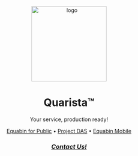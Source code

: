 <div align="center">
  <a><img src="https://github.com/user-attachments/assets/0eae75f2-3acf-4438-b131-a0313238172b" alt="logo" width="200"></a>
  
  # Quarista™
  
  Your service, production ready!
  
  [Equabin for Public](https://equabin.vercel.app/) •
  [Project DAS](https://das.vercel.app/) •
  [Equabin Mobile](https://dustbin-management-system.web.app/)
  
  ### [_Contact Us!_](mailto:quaristatechuse@gmail.com)
</div>
